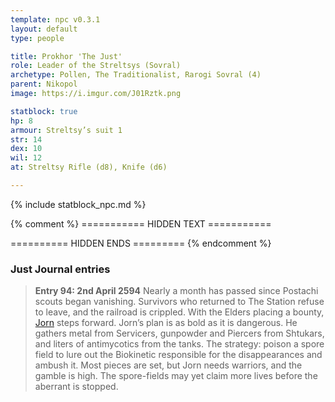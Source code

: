 ```yaml
---
template: npc v0.3.1
layout: default
type: people

title: Prokhor 'The Just'
role: Leader of the Streltsys (Sovral)
archetype: Pollen, The Traditionalist, Rarogi Sovral (4)
parent: Nikopol
image: https://i.imgur.com/J01Rztk.png

statblock: true
hp: 8
armour: Streltsy’s suit 1
str: 14
dex: 10
wil: 12
at: Streltsy Rifle (d8), Knife (d6)

---
```


{% include statblock_npc.md %}

{% comment %} =========== HIDDEN TEXT ===========

========== HIDDEN ENDS ========= {% endcomment %}

### Just Journal entries

> **Entry 94: 2nd April 2594** Nearly a month has passed since Postachi scouts began vanishing. Survivors who returned to The Station refuse to leave, and the railroad is crippled. With the Elders placing a bounty, [Jorn](JornKal.md) steps forward. Jorn’s plan is as bold as it is dangerous. He gathers metal from Servicers, gunpowder and Piercers from Shtukars, and liters of antimycotics from the tanks. The strategy: poison a spore field to lure out the Biokinetic responsible for the disappearances and ambush it. Most pieces are set, but Jorn needs warriors, and the gamble is high. The spore-fields may yet claim more lives before the aberrant is stopped.
